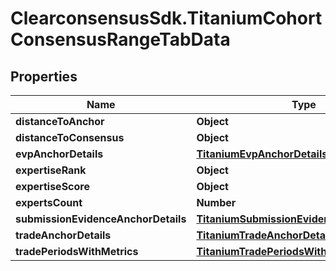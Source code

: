 # ClearconsensusSdk.TitaniumCohortConsensusRangeTabData

## Properties

Name | Type | Description | Notes
------------ | ------------- | ------------- | -------------
**distanceToAnchor** | **Object** |  | [optional] 
**distanceToConsensus** | **Object** |  | [optional] 
**evpAnchorDetails** | [**TitaniumEvpAnchorDetails**](TitaniumEvpAnchorDetails.md) |  | [optional] 
**expertiseRank** | **Object** |  | [optional] 
**expertiseScore** | **Object** |  | [optional] 
**expertsCount** | **Number** |  | [optional] 
**submissionEvidenceAnchorDetails** | [**TitaniumSubmissionEvidenceAnchorDetails**](TitaniumSubmissionEvidenceAnchorDetails.md) |  | [optional] 
**tradeAnchorDetails** | [**TitaniumTradeAnchorDetails**](TitaniumTradeAnchorDetails.md) |  | [optional] 
**tradePeriodsWithMetrics** | [**TitaniumTradePeriodsWithMetrics**](TitaniumTradePeriodsWithMetrics.md) |  | [optional] 


